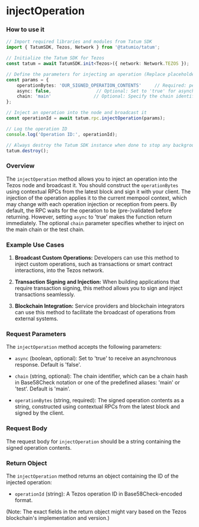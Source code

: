 # injectOperation

### How to use it

```typescript code example
// Import required libraries and modules from Tatum SDK
import { TatumSDK, Tezos, Network } from '@tatumio/tatum';

// Initialize the Tatum SDK for Tezos
const tatum = await TatumSDK.init<Tezos>({ network: Network.TEZOS });

// Define the parameters for injecting an operation (Replace placeholders with actual values)
const params = {
    operationBytes: 'OUR_SIGNED_OPERATION_CONTENTS'     // Required: peration contents as a string
    async: false,                 // Optional: Set to 'true' for asynchronous injection
    chain: 'main'                // Optional: Specify the chain identifier (Replace with 'test' for test chain)
};

// Inject an operation into the node and broadcast it
const operationId = await tatum.rpc.injectOperation(params);

// Log the operation ID
console.log('Operation ID:', operationId);

// Always destroy the Tatum SDK instance when done to stop any background processes
tatum.destroy();
```

### Overview

The `injectOperation` method allows you to inject an operation into the Tezos node and broadcast it. You should construct the `operationBytes` using contextual RPCs from the latest block and sign it with your client. The injection of the operation applies it to the current mempool context, which may change with each operation injection or reception from peers. By default, the RPC waits for the operation to be (pre-)validated before returning. However, setting `async` to 'true' makes the function return immediately. The optional `chain` parameter specifies whether to inject on the main chain or the test chain.

### Example Use Cases

1. **Broadcast Custom Operations:**
   Developers can use this method to inject custom operations, such as transactions or smart contract interactions, into the Tezos network.

2. **Transaction Signing and Injection:**
   When building applications that require transaction signing, this method allows you to sign and inject transactions seamlessly.

3. **Blockchain Integration:**
   Service providers and blockchain integrators can use this method to facilitate the broadcast of operations from external systems.

### Request Parameters

The `injectOperation` method accepts the following parameters:

- `async` (boolean, optional): 
  Set to 'true' to receive an asynchronous response. Default is 'false'.

- `chain` (string, optional): 
  The chain identifier, which can be a chain hash in Base58Check notation or one of the predefined aliases: 'main' or 'test'. Default is 'main'.

- `operationBytes` (string, required): 
  The signed operation contents as a string, constructed using contextual RPCs from the latest block and signed by the client.

### Request Body

The request body for `injectOperation` should be a string containing the signed operation contents.

### Return Object

The `injectOperation` method returns an object containing the ID of the injected operation:

- `operationId` (string): 
  A Tezos operation ID in Base58Check-encoded format.

(Note: The exact fields in the return object might vary based on the Tezos blockchain's implementation and version.)